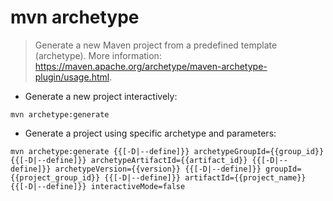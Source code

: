 # mvn archetype

> Generate a new Maven project from a predefined template (archetype).
> More information: <https://maven.apache.org/archetype/maven-archetype-plugin/usage.html>.

- Generate a new project interactively:

`mvn archetype:generate`

- Generate a project using specific archetype and parameters:

`mvn archetype:generate {{[-D|--define]}} archetypeGroupId={{group_id}} {{[-D|--define]}} archetypeArtifactId={{artifact_id}} {{[-D|--define]}} archetypeVersion={{version}} {{[-D|--define]}} groupId={{project_group_id}} {{[-D|--define]}} artifactId={{project_name}} {{[-D|--define]}} interactiveMode=false`
